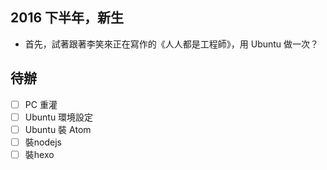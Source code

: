 ## 2016 下半年，新生

- 首先，試著跟著李笑來正在寫作的《人人都是工程師》，用 Ubuntu 做一次？


## 待辦

- [ ] PC 重灌
- [ ] Ubuntu 環境設定
- [ ] Ubuntu 裝 Atom
- [ ] 裝nodejs
- [ ] 裝hexo
